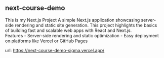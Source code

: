 ## next-course-demo
This is my Next.js Project  A simple Next.js application showcasing server-side rendering and static site generation. 
This project highlights the basics of building fast and scalable web apps with React and Next.js.  
Features - Server-side rendering and static optimization - Easy deployment on platforms like Vercel or GitHub Pages

url:
https://next-course-demo-sigma.vercel.app/

